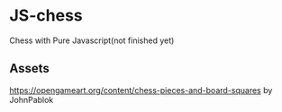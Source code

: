 # JS-chess
 Chess with Pure Javascript(not finished yet)

## Assets 
https://opengameart.org/content/chess-pieces-and-board-squares by JohnPablok
